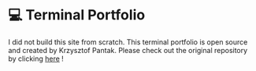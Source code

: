 # 💻 Terminal Portfolio

I did not build this site from scratch. This terminal portfolio is open source and created by Krzysztof Pantak. Please check out the original repository by clicking [here](https://github.com/Kielx/terminal-portfolio) !